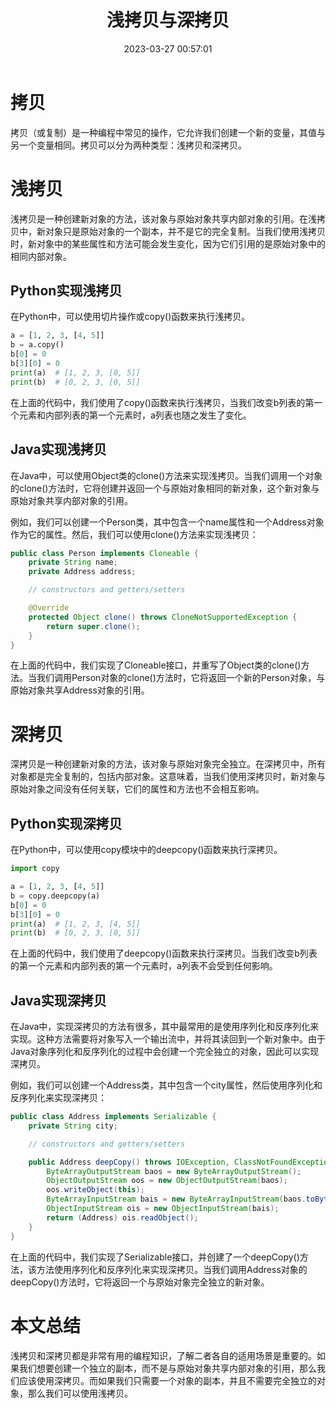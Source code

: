 ﻿---
title: 浅拷贝与深拷贝
date: 2023-03-27 00:57:01
summary: 本文分享浅拷贝与深拷贝的相关内容。
tags:
- 程序设计
categories:
- 程序设计
---

# 拷贝

拷贝（或复制）是一种编程中常见的操作，它允许我们创建一个新的变量，其值与另一个变量相同。拷贝可以分为两种类型：浅拷贝和深拷贝。

# 浅拷贝

浅拷贝是一种创建新对象的方法，该对象与原始对象共享内部对象的引用。在浅拷贝中，新对象只是原始对象的一个副本，并不是它的完全复制。当我们使用浅拷贝时，新对象中的某些属性和方法可能会发生变化，因为它们引用的是原始对象中的相同内部对象。

## Python实现浅拷贝

在Python中，可以使用切片操作或copy()函数来执行浅拷贝。

```python
a = [1, 2, 3, [4, 5]]
b = a.copy()
b[0] = 0
b[3][0] = 0
print(a)  # [1, 2, 3, [0, 5]]
print(b)  # [0, 2, 3, [0, 5]]
```

在上面的代码中，我们使用了copy()函数来执行浅拷贝，当我们改变b列表的第一个元素和内部列表的第一个元素时，a列表也随之发生了变化。

## Java实现浅拷贝

在Java中，可以使用Object类的clone()方法来实现浅拷贝。当我们调用一个对象的clone()方法时，它将创建并返回一个与原始对象相同的新对象，这个新对象与原始对象共享内部对象的引用。

例如，我们可以创建一个Person类，其中包含一个name属性和一个Address对象作为它的属性。然后，我们可以使用clone()方法来实现浅拷贝：

```java
public class Person implements Cloneable {
    private String name;
    private Address address;

    // constructors and getters/setters

    @Override
    protected Object clone() throws CloneNotSupportedException {
        return super.clone();
    }
}
```

在上面的代码中，我们实现了Cloneable接口，并重写了Object类的clone()方法。当我们调用Person对象的clone()方法时，它将返回一个新的Person对象，与原始对象共享Address对象的引用。

# 深拷贝

深拷贝是一种创建新对象的方法，该对象与原始对象完全独立。在深拷贝中，所有对象都是完全复制的，包括内部对象。这意味着，当我们使用深拷贝时，新对象与原始对象之间没有任何关联，它们的属性和方法也不会相互影响。

## Python实现深拷贝

在Python中，可以使用copy模块中的deepcopy()函数来执行深拷贝。

```python
import copy

a = [1, 2, 3, [4, 5]]
b = copy.deepcopy(a)
b[0] = 0
b[3][0] = 0
print(a)  # [1, 2, 3, [4, 5]]
print(b)  # [0, 2, 3, [0, 5]]
```

在上面的代码中，我们使用了deepcopy()函数来执行深拷贝。当我们改变b列表的第一个元素和内部列表的第一个元素时，a列表不会受到任何影响。

## Java实现深拷贝

在Java中，实现深拷贝的方法有很多，其中最常用的是使用序列化和反序列化来实现。这种方法需要将对象写入一个输出流中，并将其读回到一个新对象中。由于Java对象序列化和反序列化的过程中会创建一个完全独立的对象，因此可以实现深拷贝。

例如，我们可以创建一个Address类，其中包含一个city属性，然后使用序列化和反序列化来实现深拷贝：

```java
public class Address implements Serializable {
    private String city;

    // constructors and getters/setters

    public Address deepCopy() throws IOException, ClassNotFoundException {
        ByteArrayOutputStream baos = new ByteArrayOutputStream();
        ObjectOutputStream oos = new ObjectOutputStream(baos);
        oos.writeObject(this);
        ByteArrayInputStream bais = new ByteArrayInputStream(baos.toByteArray());
        ObjectInputStream ois = new ObjectInputStream(bais);
        return (Address) ois.readObject();
    }
}
```

在上面的代码中，我们实现了Serializable接口，并创建了一个deepCopy()方法，该方法使用序列化和反序列化来实现深拷贝。当我们调用Address对象的deepCopy()方法时，它将返回一个与原始对象完全独立的新对象。

# 本文总结

浅拷贝和深拷贝都是非常有用的编程知识，了解二者各自的适用场景是重要的。如果我们想要创建一个独立的副本，而不是与原始对象共享内部对象的引用，那么我们应该使用深拷贝。而如果我们只需要一个对象的副本，并且不需要完全独立的对象，那么我们可以使用浅拷贝。
